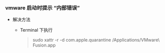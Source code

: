### vmware 启动时提示 “内部错误”

- 解决方法

	- Terminal 下执行 

		>sudo xattr -r -d com.apple.quarantine /Applications/VMware\ Fusion.app

	